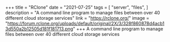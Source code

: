 +++
title = "RClone"
date = "2021-07-25"
tags = [
    "server",
    "files",
]
description = "A command line program to manage files between over 40 different cloud storage services"
link = "https://rclone.org/"
image = "https://forum.rclone.org/uploads/default/original/2X/3/328f860878d4acb13d550a2b12505d181f181713.png"
+++
A command line program to manage files between over 40 different cloud storage services